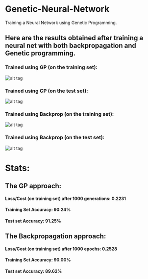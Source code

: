 # Genetic-Neural-Network
Training a Neural Network using Genetic Programming.      
## Here are the results obtained after training a neural net with both backpropagation and Genetic programming.   

### Trained using GP (on the training set):     
![alt tag](https://raw.githubusercontent.com/yugrocks/Genetic-Neural-Network/master/GNN_training_set.png)    
### Trained using GP (on the test set):    
![alt tag](https://raw.githubusercontent.com/yugrocks/Genetic-Neural-Network/master/GNN_test_set.png)    
### Trained using Backprop (on the training set):    
![alt tag](https://raw.githubusercontent.com/yugrocks/Genetic-Neural-Network/master/NN_training_set.png)    
### Trained using Backprop (on the test set):    
![alt tag](https://raw.githubusercontent.com/yugrocks/Genetic-Neural-Network/master/NN_test_set.png)    

# Stats:    
## The GP approach:    
#### Loss/Cost (on training set) after 1000 generations: 0.2231    
#### Training Set Accuracy:  90.24%    
#### Test set Accuracy:   91.25%    

## The Backpropagation approach:    
#### Loss/Cost (on training set) after 1000 epochs: 0.2528     
#### Training Set Accuracy:  90.00%    
#### Test set Accuracy:   89.62%  

